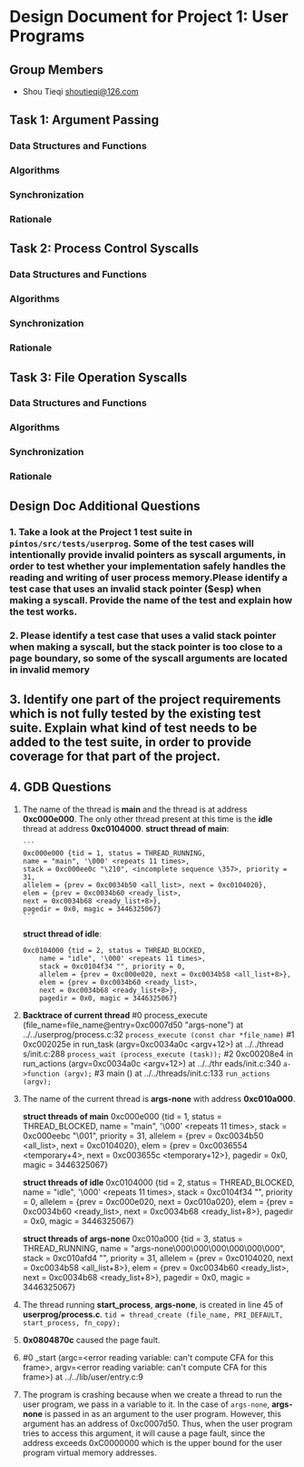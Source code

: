 Design Document for Project 1: User Programs
============================================

## Group Members

* Shou Tieqi <shoutieqi@126.com>


## Task 1: Argument Passing
### Data Structures and Functions



### Algorithms



### Synchronization


### Rationale




## Task 2: Process Control Syscalls

### Data Structures and Functions




### Algorithms



### Synchronization



### Rationale



## Task 3: File Operation Syscalls
### Data Structures and Functions


### Algorithms



### Synchronization


### Rationale





## Design Doc Additional Questions

### 1. Take a look at the Project 1 test suite in  `pintos/src/tests/userprog`.  Some of the test cases  will intentionally provide invalid pointers as syscall arguments, in order to test whether your implementation safely handles the reading and writing of user process memory.Please identify a test case that uses an invalid stack pointer ($esp) when making a syscall. Provide the name of the test and explain how the test works.



### 2. Please identify a test case that uses a valid stack pointer when making a syscall, but the stack pointer is too close to a page boundary, so some of the syscall arguments are located in invalid memory




## 3. Identify one part of the project requirements which is not fully tested by the existing test suite. Explain what kind of test needs to be added to the test suite, in order to provide coverage for that part of the project.




## 4. GDB Questions

1. The name of the thread is **main** and the thread is at address
   **0xc000e000**. The only other thread present at this time is the **idle**
   thread at address **0xc0104000**.
       **struct thread of main**:

       ```
       0xc000e000 {tid = 1, status = THREAD_RUNNING,
       name = "main", '\000' <repeats 11 times>,
       stack = 0xc000ee0c "\210", <incomplete sequence \357>, priority = 31,
       allelem = {prev = 0xc0034b50 <all_list>, next = 0xc0104020},
       elem = {prev = 0xc0034b60 <ready_list>,
       next = 0xc0034b68 <ready_list+8>},
       pagedir = 0x0, magic = 3446325067}
       ```

   	**struct thread of idle**:
	```
	0xc0104000 {tid = 2, status = THREAD_BLOCKED,
        name = "idle", '\000' <repeats 11 times>,
        stack = 0xc0104f34 "", priority = 0,
        allelem = {prev = 0xc000e020, next = 0xc0034b58 <all_list+8>},
        elem = {prev = 0xc0034b60 <ready_list>,
        next = 0xc0034b68 <ready_list+8>},
        pagedir = 0x0, magic = 3446325067}
   	```

2. **Backtrace of current thread**
	\#0  process_execute (file_name=file_name@entry=0xc0007d50 "args-none")
	at ../../userprog/process.c:32
	`process_execute (const char *file_name)`
	\#1  0xc002025e in run_task (argv=0xc0034a0c <argv+12>) at ../../thread
	s/init.c:288
	`process_wait (process_execute (task));`
	\#2  0xc00208e4 in run_actions (argv=0xc0034a0c <argv+12>) at ../../thr
	eads/init.c:340
	`a->function (argv);`
	\#3  main () at ../../threads/init.c:133
	`run_actions (argv);`

3. The name of the current thread is **args-none** with address **0xc010a000**.

	**struct threads of main**
	0xc000e000 {tid = 1, status = THREAD_BLOCKED,
	name = "main", '\000' <repeats 11 times>,
	stack = 0xc000eebc "\001", priority = 31,
	allelem = {prev = 0xc0034b50 <all_list>, next = 0xc0104020},
	elem = {prev = 0xc0036554 <temporary+4>, next = 0xc003655c <temporary+12>},
	pagedir = 0x0, magic = 3446325067}

	**struct threads of idle**
	0xc0104000 {tid = 2, status = THREAD_BLOCKED,
	name = "idle", '\000' <repeats 11 times>,
	stack = 0xc0104f34 "", priority = 0,
	allelem = {prev = 0xc000e020, next = 0xc010a020},
	elem = {prev = 0xc0034b60 <ready_list>, next = 0xc0034b68 <ready_list+8>},
	pagedir = 0x0, magic = 3446325067}

	**struct threads of args-none**
	0xc010a000 {tid = 3, status = THREAD_RUNNING,
	name = "args-none\000\000\000\000\000\000",
	stack = 0xc010afd4 "", priority = 31,
	allelem = {prev = 0xc0104020, next = 0xc0034b58 <all_list+8>},
	elem = {prev = 0xc0034b60 <ready_list>, next = 0xc0034b68 <ready_list+8>},
	pagedir = 0x0, magic = 3446325067}

4. The thread running **start_process**, **args-none**, is created in line 45
   of **userprog/process.c**.
   `tid = thread_create (file_name, PRI_DEFAULT, start_process, fn_copy);`

5. **0x0804870c** caused the page fault.

6. \#0  \_start (argc=<error reading variable: can't compute CFA for this frame>,
	           argv=<error reading variable: can't compute CFA for this frame>)
	   at ../../lib/user/entry.c:9

7. The program is crashing because when we create a thread to run the user
   program, we pass in a variable to it. In the case of `args-none`,
   **args-none** is passed in as an argument to the user program. However,
   this argument has an address of 0xc0007d50. Thus, when the user program
   tries to access this argument, it will cause a page fault, since the address
   exceeds 0xC0000000 which is the upper bound for the user program virtual
   memory addresses.
